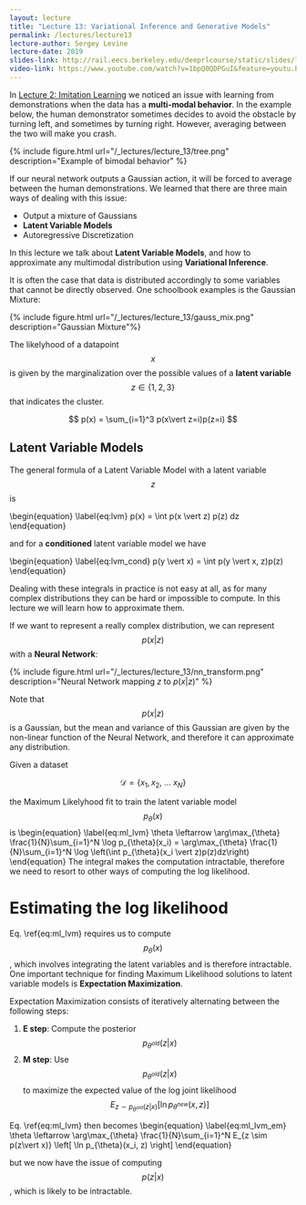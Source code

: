 ```yaml
---
layout: lecture
title: "Lecture 13: Variational Inference and Generative Models"
permalink: /lectures/lecture13
lecture-author: Sergey Levine
lecture-date: 2019
slides-link: http://rail.eecs.berkeley.edu/deeprlcourse/static/slides/lec-13.pdf
video-link: https://www.youtube.com/watch?v=1bpQ0QDPGuI&feature=youtu.be
---
```

<!--
Disclaimer and authorship:
This article is provided for free only for your personal informational and entertainment purposes. No commercial use of it is allowed.

Please note there might be mistakes. We would be grateful to receive (constructive) criticism if you spot any. You can reach us at: ai.campus.ai@gmail.com or directly open an issue on our github repo: https://github.com/CampusAI/CampusAI.github.io

If considering to use the text please cite the original author/s of the lecture/paper.
Furthermore, please acknowledge our work by adding a link to our website: https://campusai.github.io/ and citing our names: Oleguer Canal and Federico Taschin.
-->

In [Lecture 2: Imitation Learning](/lectures/lecture2) we noticed an issue with learning from
demonstrations when the data has a **multi-modal behavior**. In the example below, the human
demonstrator sometimes decides to avoid the obstacle by turning left, and sometimes by turning
right. However, averaging between the two will make you crash.

{% include figure.html url="/_lectures/lecture_13/tree.png" description="Example of bimodal behavior" %}

If our neural network outputs a Gaussian action, it will be forced to average between the human
demonstrations. We learned that there are three main ways of dealing with this issue:

- Output a mixture of Gaussians
- **Latent Variable Models**
- Autoregressive Discretization

In this lecture we talk about **Latent Variable Models**, and how to approximate any multimodal
distribution using **Variational Inference**.

It is often the case that data is distributed accordingly to some variables that cannot be directly observed. One schoolbook examples is the Gaussian Mixture:

{% include figure.html url="/_lectures/lecture_13/gauss_mix.png" description="Gaussian Mixture"%}

The likelyhood of a datapoint $$x$$ is given by the marginalization over the possible values of a
**latent variable** $$z \in \{1, 2, 3\}$$ that indicates the cluster.

$$
p(x) = \sum_{i=1}^3 p(x\vert  z=i)p(z=i)
$$


## Latent Variable Models

The general formula of a Latent Variable Model with a latent variable $$z$$ is

\begin{equation}
\label{eq:lvm}
p(x) = \int p(x \vert  z) p(z) dz
\end{equation}

and for a **conditioned** latent variable model we have

\begin{equation}
\label{eq:lvm_cond}
p(y \vert  x) = \int p(y \vert  x, z)p(z)
\end{equation}

Dealing with these integrals in practice is not easy at all, as for many complex distributions they
can be hard or impossible to compute. In this lecture we will learn how to approximate them.

If we want to represent a really complex distribution, we can represent $$p(x \vert  z)$$ with a **Neural
Network**:

{% include figure.html url="/_lectures/lecture_13/nn_transform.png" description="Neural Network mapping $z$ to $p(x\vert z)$" %}

Note that $$p(x\vert z)$$ is a Gaussian, but the mean and variance of this Gaussian are given by the
non-linear function of the Neural Network, and therefore it can approximate any distribution.

Given a dataset

$$
\mathcal{D} = \left\{ x_1, x_2, \: ... \:x_N\right\}
$$

the Maximum Likelyhood fit to train the latent variable model $$p_{\theta}(x)$$ is
\begin{equation}
\label{eq:ml_lvm}
\theta \leftarrow \arg\max_{\theta} \frac{1}{N}\sum_{i=1}^N \log p_{\theta}(x_i) =
\arg\max_{\theta} \frac{1}{N}\sum_{i=1}^N \log \left(\int p_{\theta}(x_i \vert z)p(z)dz\right)
\end{equation}
The integral makes the computation intractable, therefore we need to resort to other ways of
computing the log likelihood.


# Estimating the log likelihood

Eq. \ref{eq:ml_lvm} requires us to compute $$p_{\theta}(x)$$, which involves integrating the
latent variables and is therefore intractable. One important technique for finding Maximum
Likelihood solutions to latent variable models is **Expectation Maximization**. 

Expectation Maximization consists of iteratively alternating between the following steps:

1. **E step**: Compute the posterior $$p_{\theta^{old}}(z \vert x)$$
2. **M step**: Use $$p_{\theta^{old}}(z \vert x)$$ to maximize the expected value of the 
   log joint likelihood 
   $$E_{z \sim p_{\theta^{old}}(z\vert x)} \left[ \ln p_{\theta^{new}}(x, z) \right]$$


Eq. \ref{eq:ml_lvm} then becomes
\begin{equation}
\label{eq:ml_lvm_em}
\theta \leftarrow \arg\max_{\theta} \frac{1}{N}\sum_{i=1}^N
E_{z \sim p(z\vert x)} \left[ \ln p_{\theta}(x_i, z) \right]
\end{equation}

but we now have the issue of computing $$p(z \vert x)$$, which is likely to be intractable.
